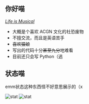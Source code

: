 ## 你好喵

[*Life is Musical*](https://music.163.com/album?id=80116004)

- 大概是个喜欢 ACGN 文化的社恐废物
- 不擅交流，而且是英语苦手
- ~~喜欢猫娘~~
- 写出的代码十分~~甚至九分~~地难看
- 目前还只会写 Python（逃

## 状态喵

emm状态这种东西怪不好意思展示的（x

![stat](https://github-readme-stats.vercel.app/api?username=NingmengLemon&show_icons=true&theme=default&text_color=66ccff&icon_color=888888&title_color=39c5bb)
![stat](https://github-readme-stats.vercel.app/api/top-langs/?username=NingmengLemon&theme=default&layout=compact&title_color=39c5bb)

